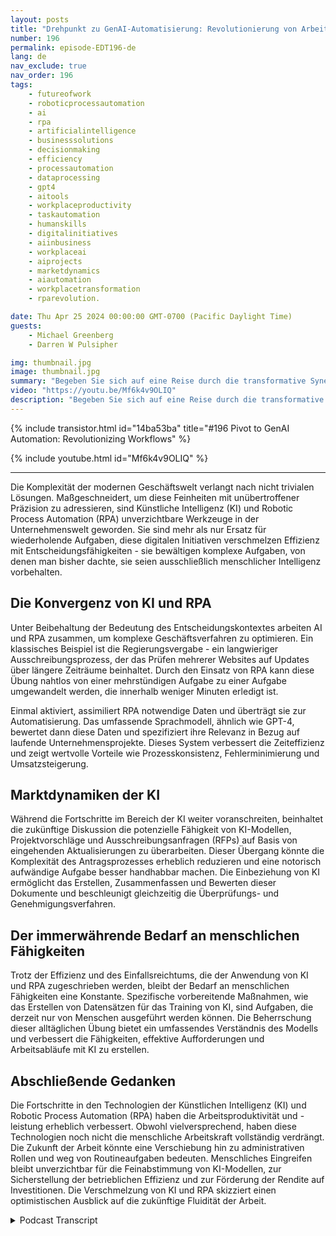 ```yaml
---
layout: posts
title: "Drehpunkt zu GenAI-Automatisierung: Revolutionierung von Arbeitsabläufen"
number: 196
permalink: episode-EDT196-de
lang: de
nav_exclude: true
nav_order: 196
tags:
    - futureofwork
    - roboticprocessautomation
    - ai
    - rpa
    - artificialintelligence
    - businesssolutions
    - decisionmaking
    - efficiency
    - processautomation
    - dataprocessing
    - gpt4
    - aitools
    - workplaceproductivity
    - taskautomation
    - humanskills
    - digitalinitiatives
    - aiinbusiness
    - workplaceai
    - aiprojects
    - marketdynamics
    - aiautomation
    - workplacetransformation
    - rparevolution.

date: Thu Apr 25 2024 00:00:00 GMT-0700 (Pacific Daylight Time)
guests:
    - Michael Greenberg
    - Darren W Pulsipher

img: thumbnail.jpg
image: thumbnail.jpg
summary: "Begeben Sie sich auf eine Reise durch die transformative Synergie von Künstlicher Intelligenz (KI) und Robotic Process Automation (RPA), wie es in einem aufschlussreichen Interview zwischen Darren Pulsipher und Michael Greenberg diskutiert wurde. Von der Beschleunigung der Regierungsvertragsvergabe bis hin zur Vorstellung der Rolle der KI im Angebotsmanagement beleuchtet dieses Video die sich verändernde Landschaft der Unternehmenseffizienz und der Zusammenarbeit zwischen Mensch und Maschine. Es bietet einen Einblick in die Zukunft der Arbeitsdynamik und Produktivitätssteigerung."
video: "https://youtu.be/Mf6k4v9OLIQ"
description: "Begeben Sie sich auf eine Reise durch die transformative Synergie von Künstlicher Intelligenz (KI) und Robotic Process Automation (RPA), wie es in einem aufschlussreichen Interview zwischen Darren Pulsipher und Michael Greenberg diskutiert wurde. Von der Beschleunigung der Regierungsvertragsvergabe bis hin zur Vorstellung der Rolle der KI im Angebotsmanagement beleuchtet dieses Video die sich verändernde Landschaft der Unternehmenseffizienz und der Zusammenarbeit zwischen Mensch und Maschine. Es bietet einen Einblick in die Zukunft der Arbeitsdynamik und Produktivitätssteigerung."
---
```


<div>
{% include transistor.html id="14ba53ba" title="#196 Pivot to GenAI Automation: Revolutionizing Workflows" %}

{% include youtube.html id="Mf6k4v9OLIQ" %}
</div>

---

Die Komplexität der modernen Geschäftswelt verlangt nach nicht trivialen Lösungen. Maßgeschneidert, um diese Feinheiten mit unübertroffener Präzision zu adressieren, sind Künstliche Intelligenz (KI) und Robotic Process Automation (RPA) unverzichtbare Werkzeuge in der Unternehmenswelt geworden. Sie sind mehr als nur Ersatz für wiederholende Aufgaben, diese digitalen Initiativen verschmelzen Effizienz mit Entscheidungsfähigkeiten - sie bewältigen komplexe Aufgaben, von denen man bisher dachte, sie seien ausschließlich menschlicher Intelligenz vorbehalten.

## Die Konvergenz von KI und RPA

Unter Beibehaltung der Bedeutung des Entscheidungskontextes arbeiten AI und RPA zusammen, um komplexe Geschäftsverfahren zu optimieren. Ein klassisches Beispiel ist die Regierungsvergabe - ein langwieriger Ausschreibungsprozess, der das Prüfen mehrerer Websites auf Updates über längere Zeiträume beinhaltet. Durch den Einsatz von RPA kann diese Übung nahtlos von einer mehrstündigen Aufgabe zu einer Aufgabe umgewandelt werden, die innerhalb weniger Minuten erledigt ist.

Einmal aktiviert, assimiliert RPA notwendige Daten und überträgt sie zur Automatisierung. Das umfassende Sprachmodell, ähnlich wie GPT-4, bewertet dann diese Daten und spezifiziert ihre Relevanz in Bezug auf laufende Unternehmensprojekte. Dieses System verbessert die Zeiteffizienz und zeigt wertvolle Vorteile wie Prozesskonsistenz, Fehlerminimierung und Umsatzsteigerung.

## Marktdynamiken der KI

Während die Fortschritte im Bereich der KI weiter voranschreiten, beinhaltet die zukünftige Diskussion die potenzielle Fähigkeit von KI-Modellen, Projektvorschläge und Ausschreibungsanfragen (RFPs) auf Basis von eingehenden Aktualisierungen zu überarbeiten. Dieser Übergang könnte die Komplexität des Antragsprozesses erheblich reduzieren und eine notorisch aufwändige Aufgabe besser handhabbar machen. Die Einbeziehung von KI ermöglicht das Erstellen, Zusammenfassen und Bewerten dieser Dokumente und beschleunigt gleichzeitig die Überprüfungs- und Genehmigungsverfahren.

## Der immerwährende Bedarf an menschlichen Fähigkeiten

Trotz der Effizienz und des Einfallsreichtums, die der Anwendung von KI und RPA zugeschrieben werden, bleibt der Bedarf an menschlichen Fähigkeiten eine Konstante. Spezifische vorbereitende Maßnahmen, wie das Erstellen von Datensätzen für das Training von KI, sind Aufgaben, die derzeit nur von Menschen ausgeführt werden können. Die Beherrschung dieser alltäglichen Übung bietet ein umfassendes Verständnis des Modells und verbessert die Fähigkeiten, effektive Aufforderungen und Arbeitsabläufe mit KI zu erstellen.

## Abschließende Gedanken

Die Fortschritte in den Technologien der Künstlichen Intelligenz (KI) und Robotic Process Automation (RPA) haben die Arbeitsproduktivität und -leistung erheblich verbessert. Obwohl vielversprechend, haben diese Technologien noch nicht die menschliche Arbeitskraft vollständig verdrängt. Die Zukunft der Arbeit könnte eine Verschiebung hin zu administrativen Rollen und weg von Routineaufgaben bedeuten. Menschliches Eingreifen bleibt unverzichtbar für die Feinabstimmung von KI-Modellen, zur Sicherstellung der betrieblichen Effizienz und zur Förderung der Rendite auf Investitionen. Die Verschmelzung von KI und RPA skizziert einen optimistischen Ausblick auf die zukünftige Fluidität der Arbeit.



<details>
<summary> Podcast Transcript </summary>

<p></p>

</details>
